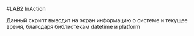 #LAB2 InAction

Данный скрипт выводит на экран информацию о системе и текущее время,
благодаря библиотекам datetime и platform
